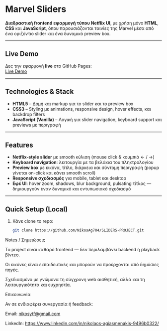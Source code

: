 # Marvel Sliders

**Διαδραστική frontend εφαρμογή τύπου Netflix UI**, με χρήση μόνο **HTML**, **CSS** και **JavaScript**, όπου παρουσιάζονται ταινίες της Marvel μέσα από ένα οριζόντιο slider και ένα δυναμικό preview box.

---

## Live Demo

Δες την εφαρμογή **live** στο GitHub Pages:  
[Live Demo](https://NikosAg704.github.io/SLIDERS-PROJECT/)



---

## Technologies & Stack

- **HTML5** – Δομή και markup για το slider και το preview box  
- **CSS3** – Styling με animations, responsive design, hover effects, και backdrop filters  
- **JavaScript (Vanilla)** – Λογική για slider navigation, keyboard support και previews με περιγραφή

---

## Features

- **Netflix‑style slider** με smooth κύλιση (mouse click & κουμπιά ← / →)  
- **Keyboard navigation**: λειτουργία με τα βελάκια του πληκτρολογίου  
- **Preview box** με εικόνα, τίτλο, διάρκεια και σύντομη περιγραφή (popup γίνεται on-click και κάνει smooth scroll)  
- **Responsive σχεδιασμός** για mobile, tablet και desktop  
- **Εφέ UI**: hover zoom, shadows, blur background, pulsating τίτλος — δημιουργούν έναν δυναμικό και εντυπωσιακό σχεδιασμό  

---

## Quick Setup (Local)

1. Κάνε clone το repo:  
   ```bash
   git clone https://github.com/NikosAg704/SLIDERS-PROJECT.git


Notes / Σημειώσεις

Το project είναι καθαρό frontend — δεν περιλαμβάνει backend ή playback βίντεο.

Οι εικόνες είναι εκπαιδευτικές και μπορούν να προέρχονται από δημόσιες πηγές.

Σχεδιασμένο με γνώμονα τη σύγχρονη web αισθητική, αλλά και τη λειτουργικότητα και ευχρηστία.

Επικοινωνία

Αν σε ενδιαφέρει συνεργασία ή feedback:

Email: nikosytf@gmail.com

LinkedIn: https://www.linkedin.com/in/nikolaos-agiasmenakis-9496b0322/
